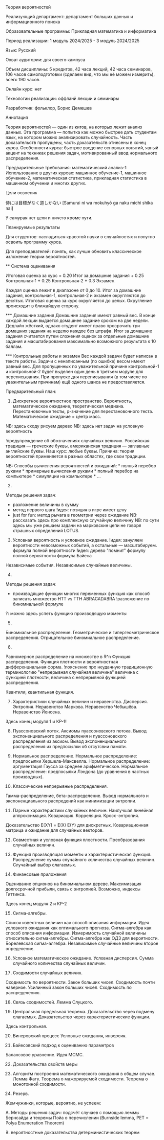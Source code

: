 Теория вероятностей 

Реализующий департамент: департамент больших данных и информационного поиска

Образовательные программы: Прикладная математика и информатика

Период реализации: 1 модуль 2024/2025 - 3 модуль 2024/2025

Язык: Русский

Охват аудитории: для своего кампуса

Объем дисциплины: 5 кредитов, 42 часа лекций, 42 часа семинаров, 
106 часов самоподготовки (сделаем вид, что мы её можем измерить),  всего 190 часов.

Онлайн курс: нет

Технологии реализации: оффланй лекции и семинары

Разработчик: фольклор, Борис Демешев

Аннотация 

Теория вероятностей — один из китов, на которых лежит анализ данных.
Эта программа — попытка как можно быстрее дать студентам язык, на котором можно анализировать случайность. 
Часть доказательств пропущены, часть доказательств отнесены в конец курса. 
Особенности курса: быстрое введение основных понятий, явный акцент на техниках решения задач, 
мотивированный ввод нормального распределения.

Предварительные требования: математический анализ-1
Использование в других курсах: машинное обучение-1, машинное обучение-2, математическая статистика, 
прикладная статистика в машинном обучении и многих других.


Цели освоения 

侍には目標がなく道しかない [Samurai ni wa mokuhyō ga naku michi shika nai]

У самурая нет цели и ничего кроме пути.


Планируемые результаты

Для студентов: насладиться красотой науки о случайностях и попутно освоить программу курса. 

Для преподавателей: понять, как лучше обновить классическое изложение теории вероятностей.



** Система оценивания

Итоговая оценка за курс = 0.20 Итог за домашние задания + 0.25 Контрольная-1 + 0.25 Контрольная-2 + 0.3 Экзамен. 

Каждая оценка лежит в диапазоне от 0 до 10. 
Итог за домашние задания, контрольная-1, контрольная-2 и экзамен округляются до десятых.
Итоговая оценка за курс округляется до целых. 
Округление происходит в ближайшую сторону. 

*** Домашние задания
Домашние задания имеют равный вес.
В конце каждой лекции выдается домашнее задание сроком на две недели. 
Дедлайн жёсткий, однако студент имеет право просрочить три домашних задания на неделю каждое без штрафа. 
Итог за домашние задания считается путем сложения оценок за отдельные домашние задания и масштабирования 
максимально возможного результата к 10 баллам.

*** Контрольные работы и экзамен
Вес каждой задачи будет написан в тексте работы. 
Задачи с ненаписанным (по ошибке) весом имеют равный вес. 
Для пропущенных по уважительной причине контрольной-1 и контрольной-2 будет выделен один день в третьем модуле для переписывания. 
При пропуске дня переписывания (в том числе по уважительным причинам) ещё одного шанса не предоставляется. 


Предварительный план:

1. Дискретное вероятностное пространство. Вероятность, математическое ожидание, теоретическая медиана.  
Перестановочные тесты, p-значение для перестановочного теста. 
Математическое ожидание = центр масс. 

NB: здесь сходу рисуем дерево
NB: здесь нет задач на условную вероятность

!предупреждение об обозначениях случайных величин. 
Российская традиция — греческие буквы, американская традиция — заглавные английские буквы. 
Наш курс: любые буквы. Причина: теория вероятностей применяется в разных областях, где свои традиции.

NB: Способы вычисления вероятностей и ожиданий:
    * полный перебор руками 
    * примерные вычисления руками
    * полный перебор на компьютере
    * симуляции на компьютере
    * ...

2. 
Методы решения задач: 
* разложение величины в сумму
* метод первого шага 
    !идея: позиция в игре имеет цену
* just for fun: метод рычага в геометрии через ожидание
NB: рассказать здесь про комплексную случайную величину
NB: по сути здесь мы уже решаем задачи на марковские цепи не говоря страшных определений
LOTUS.

3. Условная вероятность и условное ожидание. 
!идея: зануляем вероятности невозможных событий, а остальные — масштабируем. 
формула полной вероятности 
!идея: дерево "помнит" формулу полной вероятности 
формула Байеса 

Независимые события. 
Независимые случайные величины. 
   
4.
Методы решения задач:
* производящие функции многих переменных 
    функция как способ записать множество
    HTT vs TTH
    ABRACADABRA 
    !разложение по биномиальной формуле

?: можно здесь успеть функцию производящую моменты 

5.
Биномиальное распределение.
Геометрическое и гипергеометрическое распределения. 
Отрицательное биномиальное распределение. 

6.
Равномерное распределение на множестве в R^n
Функция распределения. 
Функция плотности и вероятностная дифференциальная форма. 
    !пояснение про неудачную традиционную терминологию "непрерывная случайная величина"
    величина с функцией плотности, величина с непрерывной функцией распределения. 

Квантили, квантильная функция.


7. Характеристики случайных величин и неравенства.
Дисперсия.
Энтропия. 
Неравенство Маркова.
Неравенство Чебышёва.
Неравенство Йенсена. 

Здесь конец модуля 1 и КР-1!

8. Пуассоновский поток. 
Аксиомы пуассоновского потока.
Вывод экспоненциального распределения и пуассоновского распределения из аксиом. 
Вывод экспоненциального распределения из предпосылки об отсутсвии памяти. 

9. Нормальное распределение. 
Нормальное распределение: предпосылки Хершела-Максвелла. 
Нормальное распределение: аргументация Гаусса за среднее арифметическое. 
Нормальное распределение: предпосылки Лэндона (до уравнения в частных производных).

10. Классические непрерывные распределения. 

Гамма-распределение, бета-распределение. 
Вывод нормального и экспоненциального распредений как минимизации энтропии. 

11. Парные характеристики случайных величин. 
Наилучшая линейная аппроксимация. 
Ковариация.
Корреляция. 
Кросс-энтропия. 

Доказательство E(XY) = E(X) E(Y) для дискретных. 
Ковариационная матрица и ожидание для случайных векторов. 


12. Совместная и условная функция плостности. 
Преобразования случайных величин.


13. Функция производящая моменты и характеристическая функция. 
Распределение суммы случайного количества случайных величин. 
Случайный выбор слагаемых. 

14. Финансовые приложения 

Оценивание опционов на биномиальном дереве. 
Максимизация долгосрочной прибыли, связь с энтропией. 
Возможно, индексы Гиттинса. 


Здесь конец модуля 2 и КР-2

15. Сигма-алгебры. 

Список известных величин как способ описания информации. 
Идея условного ожидания как оптимального прогноза. 
Сигма-алгебра как способ описания информации. 
Измеримость случайной величины относительно сигма-алгебры. 
Сигма-алгебра как ОДЗ для вероятности. 
Борелевская сигма-алгебра. 
Независимые случайные величины второе определение.


16. Условное математическое ожидание. 
Условная дисперсия. 
Сумма случайного количества случайных величин. 


17. Сходимости случайных величин.

Сходимость по вероятности. 
Закон больших чисел.
Сходимость почти наверное. 
Усилинный закон больших чисел. 
Сходимость по распределению. 


18. Связь сходимостей. 
Лемма Слуцкого. 


19. Центральная предельная теорема. 
Доказательство через подмену слагаемых.
Доказательство через характеристические функции. 

Здесь контрольная. 

20. Винеровский процесс
Условные ожидания, инверсия. 

21. Байесовский подход к оцениванию параметров 

Балансовое уравнение. Идея MCMC.

22. Доказательства свойств меры 

23. Алгоритм построения математического ожидания в общем случае. 
Лемма Фату. 
Теорема о мажорируемой сходимости. 
Теорема о монотонной сходимости. 

24. Резерв. 

Жемчужинки, которые, вероятно, не успеем:

А. Методы решения задач:
подсчёт случаев с помощью леммы Бернсайда и теоремы Пойа о перечислении
(Burnside lemma, PET = Polya Enumeration Theorem)

B. вероятностные доказательства детерминистических теорем

